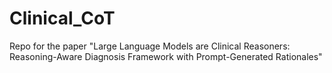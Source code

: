 # Clinical_CoT
Repo for the paper "Large Language Models are Clinical Reasoners: Reasoning-Aware Diagnosis Framework with Prompt-Generated Rationales"
